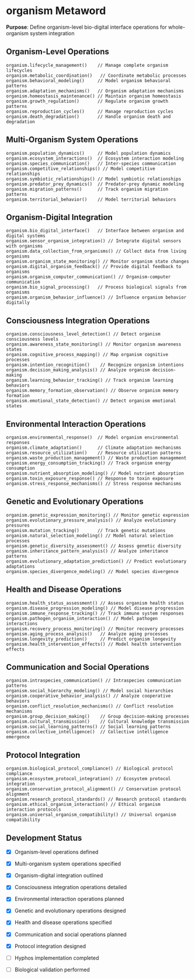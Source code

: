 # organism Metaword

**Purpose**: Define organism-level bio-digital interface operations for whole-organism system integration

## Organism-Level Operations

```hyphos
organism.lifecycle_management()    // Manage complete organism lifecycles
organism.metabolic_coordination()   // Coordinate metabolic processes
organism.behavioral_modeling()     // Model organism behavioral patterns
organism.adaptation_mechanisms()   // Organism adaptation mechanisms
organism.homeostasis_maintenance() // Maintain organism homeostasis
organism.growth_regulation()       // Regulate organism growth patterns
organism.reproduction_cycles()     // Manage reproduction cycles
organism.death_degradation()       // Handle organism death and degradation
```

## Multi-Organism System Operations

```hyphos
organism.population_dynamics()     // Model population dynamics
organism.ecosystem_interactions()  // Ecosystem interaction modeling
organism.species_communication()   // Inter-species communication
organism.competitive_relationships() // Model competitive relationships
organism.symbiotic_relationships() // Model symbiotic relationships
organism.predator_prey_dynamics()  // Predator-prey dynamic modeling
organism.migration_patterns()      // Track organism migration patterns
organism.territorial_behavior()    // Model territorial behaviors
```

## Organism-Digital Integration

```hyphos
organism.bio_digital_interface()   // Interface between organism and digital systems
organism.sensor_organism_integration() // Integrate digital sensors with organisms
organism.data_collection_from_organisms() // Collect data from living organisms
organism.organism_state_monitoring() // Monitor organism state changes
organism.digital_organism_feedback() // Provide digital feedback to organisms
organism.organism_computer_communication() // Organism-computer communication
organism.bio_signal_processing()   // Process biological signals from organisms
organism.organism_behavior_influence() // Influence organism behavior digitally
```

## Consciousness Integration Operations

```hyphos
organism.consciousness_level_detection() // Detect organism consciousness levels
organism.awareness_state_monitoring() // Monitor organism awareness states
organism.cognitive_process_mapping() // Map organism cognitive processes
organism.intention_recognition()    // Recognize organism intentions
organism.decision_making_analysis() // Analyze organism decision-making
organism.learning_behavior_tracking() // Track organism learning behaviors
organism.memory_formation_observation() // Observe organism memory formation
organism.emotional_state_detection() // Detect organism emotional states
```

## Environmental Interaction Operations

```hyphos
organism.environmental_response()  // Model organism environmental responses
organism.climate_adaptation()      // Climate adaptation mechanisms
organism.resource_utilization()    // Resource utilization patterns
organism.waste_production_management() // Waste production management
organism.energy_consumption_tracking() // Track organism energy consumption
organism.nutrient_absorption_modeling() // Model nutrient absorption
organism.toxin_exposure_response() // Response to toxin exposure
organism.stress_response_mechanisms() // Stress response mechanisms
```

## Genetic and Evolutionary Operations

```hyphos
organism.genetic_expression_monitoring() // Monitor genetic expression
organism.evolutionary_pressure_analysis() // Analyze evolutionary pressures
organism.mutation_tracking()       // Track genetic mutations
organism.natural_selection_modeling() // Model natural selection processes
organism.genetic_diversity_assessment() // Assess genetic diversity
organism.inheritance_pattern_analysis() // Analyze inheritance patterns
organism.evolutionary_adaptation_prediction() // Predict evolutionary adaptations
organism.species_divergence_modeling() // Model species divergence
```

## Health and Disease Operations

```hyphos
organism.health_status_assessment() // Assess organism health status
organism.disease_progression_modeling() // Model disease progression
organism.immune_response_tracking() // Track immune system responses
organism.pathogen_organism_interaction() // Model pathogen interactions
organism.recovery_process_monitoring() // Monitor recovery processes
organism.aging_process_analysis()   // Analyze aging processes
organism.longevity_prediction()     // Predict organism longevity
organism.health_intervention_effects() // Model health intervention effects
```

## Communication and Social Operations

```hyphos
organism.intraspecies_communication() // Intraspecies communication patterns
organism.social_hierarchy_modeling() // Model social hierarchies
organism.cooperative_behavior_analysis() // Analyze cooperative behaviors
organism.conflict_resolution_mechanisms() // Conflict resolution mechanisms
organism.group_decision_making()    // Group decision-making processes
organism.cultural_transmission()    // Cultural knowledge transmission
organism.social_learning_patterns() // Social learning patterns
organism.collective_intelligence()  // Collective intelligence emergence
```

## Protocol Integration

```hyphos
organism.biological_protocol_compliance() // Biological protocol compliance
organism.ecosystem_protocol_integration() // Ecosystem protocol integration
organism.conservation_protocol_alignment() // Conservation protocol alignment
organism.research_protocol_standards() // Research protocol standards
organism.ethical_organism_interaction() // Ethical organism interaction protocols
organism.universal_organism_compatibility() // Universal organism compatibility
```

## Development Status

- [x] Organism-level operations defined
- [x] Multi-organism system operations specified
- [x] Organism-digital integration outlined
- [x] Consciousness integration operations detailed
- [x] Environmental interaction operations planned
- [x] Genetic and evolutionary operations designed
- [x] Health and disease operations specified
- [x] Communication and social operations planned
- [x] Protocol integration designed
- [ ] Hyphos implementation completed
- [ ] Biological validation performed

